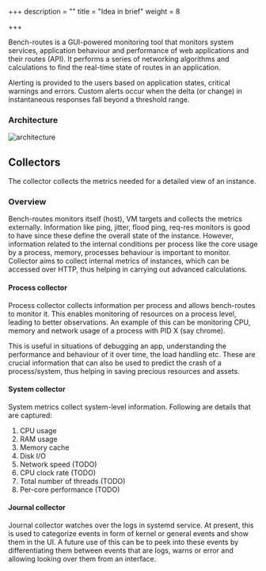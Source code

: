 +++
description = ""
title = "Idea in brief"
weight = 8

+++

Bench-routes is a GUI-powered monitoring tool that monitors system services, application behaviour and performance of
web applications and their routes (API). It performs a series of networking algorithms and calculations
to find the real-time state of routes in an application.

Alerting is provided to the users based on application states,
critical warnings and errors. Custom alerts occur when the delta (or change) in instantaneous responses fall beyond a
threshold range.

### Architecture

![architecture](/images/bench-routes-arch.png)


## Collectors

The collector collects the metrics needed for a detailed view of an instance.

### Overview
Bench-routes monitors itself (host), VM targets and collects the metrics externally. Information like ping, jitter,
flood ping, req-res monitors is good to have since these define the overall state of the instance. However, information
related to the internal conditions per process like the core usage by a process, memory, processes behaviour is
important to monitor. Collector aims to collect internal metrics of instances, which can be accessed over HTTP, thus
helping in carrying out advanced calculations.

#### Process collector
Process collector collects information per process and allows bench-routes to monitor it.  This enables monitoring of
resources on a process level, leading to better observations. An example of this can be monitoring CPU, memory and
network usage of a process with PID X (say chrome).

This is useful in situations of debugging an app, understanding the performance and behaviour of it over time,
the load handling etc. These are crucial information that can also be used to predict the crash of a process/system,
thus helping in saving precious resources and assets.

#### System collector
System metrics collect system-level information. Following are details that are captured:
1. CPU usage
2. RAM usage
3. Memory cache
4. Disk I/O
5. Network speed (TODO)
6. CPU clock rate (TODO)
7. Total number of threads (TODO)
8. Per-core performance (TODO)

#### Journal collector
Journal collector watches over the logs in systemd service. At present, this is used to categorize events in form of
kernel or general events and show them in the UI. A future use of this can be to peek into these events by differentiating
them between events that are logs, warns or error and allowing looking over them from an interface.
